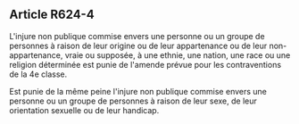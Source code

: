 Article R624-4
----
L'injure non publique commise envers une personne ou un groupe de personnes à
raison de leur origine ou de leur appartenance ou de leur non-appartenance,
vraie ou supposée, à une ethnie, une nation, une race ou une religion déterminée
est punie de l'amende prévue pour les contraventions de la 4e classe.

Est punie de la même peine l'injure non publique commise envers une personne ou
un groupe de personnes à raison de leur sexe, de leur orientation sexuelle ou de
leur handicap.
